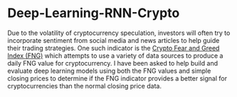 # Deep-Learning-RNN-Crypto
Due to the volatility of cryptocurrency speculation, investors will often try to incorporate sentiment from social media and news articles to help guide their trading strategies. One such indicator is the [Crypto Fear and Greed Index (FNG)](https://alternative.me/crypto/fear-and-greed-index/) which attempts to use a variety of data sources to produce a daily FNG value for cryptocurrency. I have been asked to help build and evaluate deep learning models using both the FNG values and simple closing prices to determine if the FNG indicator provides a better signal for cryptocurrencies than the normal closing price data.


